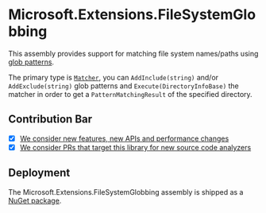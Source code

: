 # Microsoft.Extensions.FileSystemGlobbing
This assembly provides support for matching file system names/paths using [glob patterns](https://en.wikipedia.org/wiki/Glob_(programming)).

The primary type is [`Matcher`](https://learn.microsoft.com/dotnet/api/microsoft.extensions.filesystemglobbing.matcher), you can `AddInclude(string)` and/or `AddExclude(string)` glob patterns and `Execute(DirectoryInfoBase)` the matcher in order to get a `PatternMatchingResult` of the specified directory.

## Contribution Bar
- [x] [We consider new features, new APIs and performance changes](/src/libraries/README.md#primary-bar)
- [x] [We consider PRs that target this library for new source code analyzers](/src/libraries/README.md#secondary-bars)

## Deployment
The Microsoft.Extensions.FileSystemGlobbing assembly is shipped as a [NuGet package](https://www.nuget.org/packages/Microsoft.Extensions.FileSystemGlobbing).